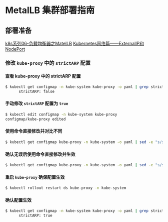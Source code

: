 # MetalLB 集群部署指南

## 部署准备

[k8s系列06-负载均衡器之MatelLB](https://tinychen.com/20220519-k8s-06-loadbalancer-metallb/)
[Kubernetes网络篇——ExternalIP和NodePort](https://morningspace.github.io/tech/k8s-net-externalip-nodeport/)

### 修改 `kube-proxy` 中的 `strictARP` 配置

#### 查看 kube-proxy 中的 strictARP 配置

```bash
$ kubectl get configmap -n kube-system kube-proxy -o yaml | grep strictARP
      strictARP: false
```

#### 手动修改 `strictARP` 配置为 `true`

```bash
$ kubectl edit configmap -n kube-system kube-proxy
configmap/kube-proxy edited
```

#### 使用命令直接修改并对比不同

```bash
$ kubectl get configmap kube-proxy -n kube-system -o yaml | sed -e "s/strictARP: false/strictARP: true/" | kubectl diff -f - -n kube-system
```

#### 确认无误后使用命令直接修改并生效

```bash
$ kubectl get configmap kube-proxy -n kube-system -o yaml | sed -e "s/strictARP: false/strictARP: true/" | kubectl apply -f - -n kube-system
```

#### 重启 `kube-proxy` 确保配置生效

```bash
$ kubectl rollout restart ds kube-proxy -n kube-system
```

#### 确认配置生效

```bash
$ kubectl get configmap -n kube-system kube-proxy -o yaml | grep strictARP
      strictARP: true
```